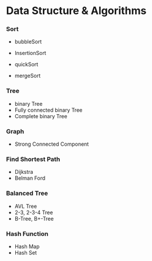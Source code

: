 # Data Structure & Algorithms

### Sort

* bubbleSort

* InsertionSort

* quickSort

* mergeSort

### Tree

* binary Tree
 * Fully connected binary Tree
 * Complete binary Tree

### Graph

* Strong Connected Component

### Find Shortest Path

* Dijkstra
* Belman Ford

### Balanced Tree

* AVL Tree
* 2-3, 2-3-4 Tree
* B-Tree, B+-Tree

### Hash Function
* Hash Map
* Hash Set
